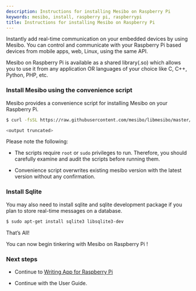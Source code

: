 ```yaml
---
description: Instructions for installing Mesibo on Raspberry Pi
keywords: mesibo, install, raspberry pi, raspberrypi
title: Instructions for installing Mesibo on Raspberry Pi
---
```

Instantly add real-time communication on your embedded devices by using Mesibo. You can control and communicate with your Raspberry Pi based devices from mobile apps, web, Linux, using the same API. 

Mesibo on Raspberry Pi is available as a shared library(.so) which allows you to use it from any application OR languages of your choice like C, C++, Python, PHP, etc.

### Install Mesibo using the convenience script

Mesibo provides a convenience script for installing Mesibo on your Raspberry Pi.


```bash
$ curl -fsSL https://raw.githubusercontent.com/mesibo/libmesibo/master/install.sh | sudo bash -

<output truncated>

```
Please note the following:

- The scripts require `root` or `sudo` privileges to run. Therefore, you should carefully examine and audit the scripts before running them.

- Convenience script overwrites existing mesibo version with the latest version without any confirmation.

### Install Sqlite 

You may also need to install sqlite and sqlite development package if you plan to store real-time messages on a database.

```bash
$ sudo apt-get install sqlite3 libsqlite3-dev
```

That’s All!

You can now begin tinkering with Mesibo on Raspberry Pi !

### Next steps

- Continue to [Writing App for Raspberry Pi](/documentation/tutorials/first-app/cpp/)

- Continue with the User Guide.

